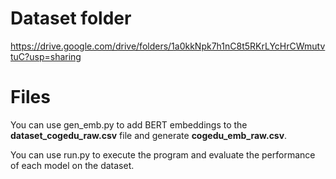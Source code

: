 # Dataset folder

https://drive.google.com/drive/folders/1a0kkNpk7h1nC8t5RKrLYcHrCWmutvtuC?usp=sharing

# Files

You can use gen_emb.py to add BERT embeddings to the __dataset_cogedu_raw.csv__ file and generate __cogedu_emb_raw.csv__.

You can use run.py to execute the program and evaluate the performance of each model on the dataset.